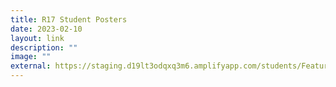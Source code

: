 ```yaml
---
title: R17 Student Posters
date: 2023-02-10
layout: link
description: ""
image: ""
external: https://staging.d19lt3odqxq3m6.amplifyapp.com/students/Feature-Highlights/posters/#R17
---
```


